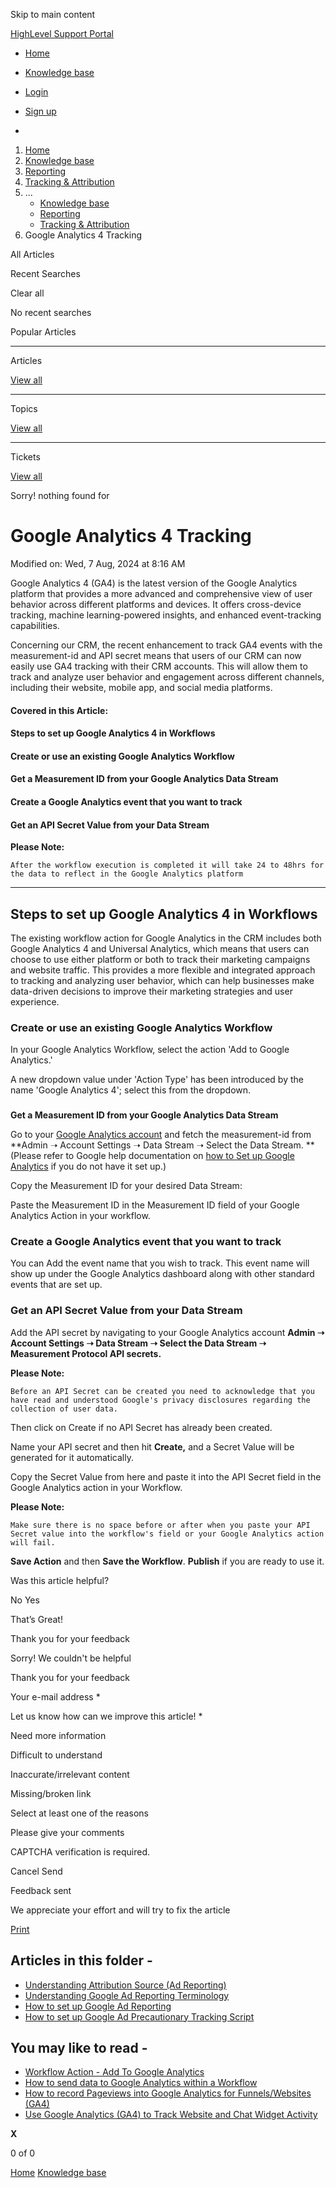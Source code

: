 Skip to main content

[ HighLevel Support Portal ](https://help.gohighlevel.com)

  * [ Home ](/support/home)
  * [ Knowledge base ](/support/solutions)

  * [Login](/support/login)
  * [Sign up](/support/signup)
  * 

  1. [Home](/support/home)
  2. [Knowledge base](/support/solutions)
  3. [Reporting](/support/solutions/48000451278)
  4. [Tracking & Attribution](/support/solutions/folders/48000672285)
  5. ... 
     * [Knowledge base](/support/solutions)
     * [Reporting](/support/solutions/48000451278)
     * [Tracking & Attribution](/support/solutions/folders/48000672285)
  6. Google Analytics 4 Tracking

All  Articles 

Recent Searches

Clear all

No recent searches

Popular Articles

* * *

Articles

[View all](/support/search/solutions)

* * *

Topics

[View all](/support/search/topics)

* * *

Tickets

[View all](/support/search/tickets)

Sorry! nothing found for   

# Google Analytics 4 Tracking

Modified on: Wed, 7 Aug, 2024 at 8:16 AM

Google Analytics 4 (GA4) is the latest version of the Google Analytics platform that provides a more advanced and comprehensive view of user behavior across different platforms and devices. It offers cross-device tracking, machine learning-powered insights, and enhanced event-tracking capabilities.

Concerning our CRM, the recent enhancement to track GA4 events with the measurement-id and API secret means that users of our CRM can now easily use GA4 tracking with their CRM accounts. This will allow them to track and analyze user behavior and engagement across different channels, including their website, mobile app, and social media platforms.

#### **Covered in this Article:**

#### **Steps to set up Google Analytics 4 in Workflows**

#### Create or use an existing Google Analytics Workflow

#### Get a Measurement ID from your Google Analytics Data Stream

#### Create a Google Analytics event that you want to track

#### Get an API Secret Value from your Data Stream

**Please Note:**

    After the workflow execution is completed it will take 24 to 48hrs for the data to reflect in the Google Analytics platform

* * *

## **Steps to set up Google Analytics 4 in Workflows**

The existing workflow action for Google Analytics in the CRM includes both Google Analytics 4 and Universal Analytics, which means that users can choose to use either platform or both to track their marketing campaigns and website traffic. This provides a more flexible and integrated approach to tracking and analyzing user behavior, which can help businesses make data-driven decisions to improve their marketing strategies and user experience.

### **Create or use an existing Google Analytics Workflow**

In your Google Analytics Workflow, select the action 'Add to Google Analytics.'

A new dropdown value under 'Action Type' has been introduced by the name 'Google Analytics 4'; select this from the dropdown.  

###   
**Get a Measurement ID from your Google Analytics Data Stream**

Go to your [Google Analytics account](https://analytics.google.com/analytics/web/provision/#/provision) and fetch the measurement-id from **Admin ➝ Account Settings ➝ Data Stream ➝ Select the Data Stream.  **(Please refer to Google help documentation on [how to Set up Google Analytics](https://support.google.com/analytics/answer/9304153?hl=en) if you do not have it set up.)  

Copy the Measurement ID for your desired Data Stream:  

Paste the Measurement ID in the Measurement ID field of your Google Analytics Action in your workflow.

### **Create a Google Analytics event that you want to track**

You can Add the event name that you wish to track. This event name will show up under the Google Analytics dashboard along with other standard events that are set up. 

### **Get an API Secret Value from your Data Stream**

Add the API secret by navigating to your Google Analytics account **Admin ➝ Account Settings ➝ Data Stream ➝ Select the Data Stream ➝ Measurement Protocol API secrets.**  

**Please Note:**

    Before an API Secret can be created you need to acknowledge that you have read and understood Google's privacy disclosures regarding the collection of user data.  

Then click on Create if no API Secret has already been created.  
  
Name your API secret and then hit **Create,** and a Secret Value will be generated for it automatically.  

Copy the Secret Value from here and paste it into the API Secret field in the Google Analytics action in your Workflow.

**Please Note:**

    Make sure there is no space before or after when you paste your API Secret value into the workflow's field or your Google Analytics action will fail.

**Save Action** and then **Save the Workflow**. **Publish** if you are ready to use it.

Was this article helpful?

No  Yes 

That’s Great!

Thank you for your feedback

Sorry! We couldn't be helpful

Thank you for your feedback

Your e-mail address *

Let us know how can we improve this article! *

Need more information 

Difficult to understand 

Inaccurate/irrelevant content 

Missing/broken link 

Select at least one of the reasons 

Please give your comments 

CAPTCHA verification is required. 

Cancel  Send 

Feedback sent

We appreciate your effort and will try to fix the article

[Print](javascript:print\(\))

## Articles in this folder -

  * [Understanding Attribution Source (Ad Reporting)](/support/solutions/articles/48001219997-understanding-attribution-source-ad-reporting-)
  * [Understanding Google Ad Reporting Terminology](/support/solutions/articles/48001219241-understanding-google-ad-reporting-terminology)
  * [How to set up Google Ad Reporting](/support/solutions/articles/48001219312-how-to-set-up-google-ad-reporting)
  * [How to set up Google Ad Precautionary Tracking Script](/support/solutions/articles/48001219356-how-to-set-up-google-ad-precautionary-tracking-script)

## You may like to read -

  * [Workflow Action - Add To Google Analytics](/support/solutions/articles/155000003367-workflow-action-add-to-google-analytics)
  * [How to send data to Google Analytics within a Workflow](/support/solutions/articles/48001223243-how-to-send-data-to-google-analytics-within-a-workflow)
  * [How to record Pageviews into Google Analytics for Funnels/Websites (GA4)](/support/solutions/articles/48001219725-how-to-record-pageviews-into-google-analytics-for-funnels-websites-ga4-)
  * [Use Google Analytics (GA4) to Track Website and Chat Widget Activity](/support/solutions/articles/155000002178-use-google-analytics-ga4-to-track-website-and-chat-widget-activity)

**X**

0 of 0 []()

[Home](/support/home) [Knowledge base](/support/solutions)
